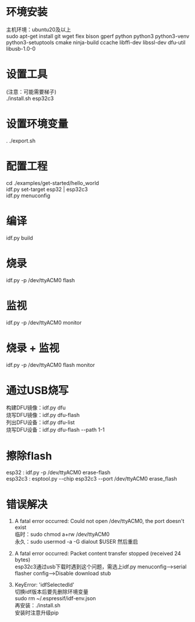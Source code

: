 # 环境安装  
主机环境：ubuntu20及以上  
sudo apt-get install git wget flex bison gperf python python3 python3-venv python3-setuptools cmake ninja-build ccache libffi-dev libssl-dev dfu-util libusb-1.0-0

# 设置工具  
(注意：可能需要梯子)  
./install.sh esp32c3  

# 设置环境变量  
. ./export.sh  

# 配置工程  
cd ./examples/get-started/hello_world  
idf.py set-target esp32 | esp32c3  
idf.py menuconfig  

# 编译  
idf.py build  

# 烧录  
idf.py -p /dev/ttyACM0 flash  

# 监视  
idf.py -p /dev/ttyACM0 monitor  

# 烧录 + 监视  
idf.py -p /dev/ttyACM0 flash monitor  

# 通过USB烧写  
构建DFU镜像：idf.py dfu  
烧写DFU镜像：idf.py dfu-flash  
列出DFU设备：idf.py dfu-list  
烧写DFU设备：idf.py dfu-flash --path 1-1  

# 擦除flash
esp32 : idf.py -p /dev/ttyACM0 erase-flash  
esp32c3 : esptool.py --chip esp32c3 --port /dev/ttyACM0 erase_flash

# 错误解决  
1. A fatal error occurred: Could not open /dev/ttyACM0, the port doesn't exist  
    临时：sudo chmod a+rw /dev/ttyACM0  
    永久：sudo usermod -a -G dialout $USER 然后重启  

2. A fatal error occurred: Packet content transfer stopped (received 24 bytes)  
    esp32c3通过usb下载时遇到这个问题，需选上idf.py menuconfig-->serial flasher config-->Disable download stub  

3. KeyError: 'idfSelectedId'  
    切换idf版本后要先删除环境变量  
    sudo rm ~/.espressif/idf-env.json  
    再安装：./install.sh  
    安装时注意升级pip  